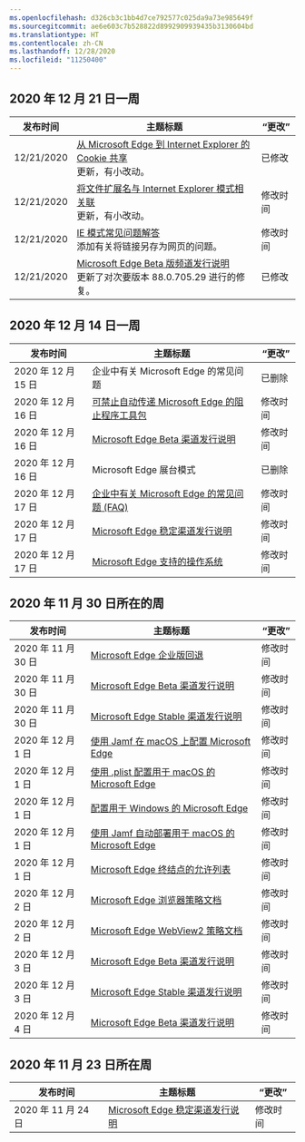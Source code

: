 ```yaml
---
ms.openlocfilehash: d326cb3c1bb4d7ce792577c025da9a73e985649f
ms.sourcegitcommit: ae6e603c7b528822d8992909939435b3130604bd
ms.translationtype: HT
ms.contentlocale: zh-CN
ms.lasthandoff: 12/28/2020
ms.locfileid: "11250400"
---
```

<!-- This file is generated automatically each week. Changes made to this file will be overwritten.-->

## 2020 年 12 月 21 日一周

| 发布时间 |主题标题 | “更改” |
|------|------------|--------|
| 12/21/2020 | [从 Microsoft Edge 到 Internet Explorer 的 Cookie 共享](/DeployEdge/edge-ie-mode-add-guidance-cookieshare)<br>更新，有小改动。 | 已修改 |
| 12/21/2020 | [将文件扩展名与 Internet Explorer 模式相关联](/DeployEdge/edge-ie-mode-add-guidance-filetype-associations)<br>更新，有小改动。 | 修改时间 |
| 12/21/2020 | [IE 模式常见问题解答](/DeployEdge/edge-ie-mode-faq)<br>添加有关将链接另存为网页的问题。 | 修改时间 |
| 12/21/2020 | [Microsoft Edge Beta 版频道发行说明](/DeployEdge/microsoft-edge-relnote-beta-channel)<br>更新了对次要版本 88.0.705.29 进行的修复。 | 已修改 |


## 2020 年 12 月 14 日一周


| 发布时间 |主题标题 | “更改” |
|------|------------|--------|
| 2020 年 12 月 15 日 | 企业中有关 Microsoft Edge 的常见问题 | 已删除 |
| 2020 年 12 月 16 日 | [可禁止自动传递 Microsoft Edge 的阻止程序工具包](/DeployEdge/microsoft-edge-blocker-toolkit) | 修改时间 |
| 2020 年 12 月 16 日 | [Microsoft Edge Beta 渠道发行说明](/DeployEdge/microsoft-edge-relnote-beta-channel) | 修改时间 |
| 2020 年 12 月 16 日 | Microsoft Edge 展台模式 | 已删除 |
| 2020 年 12 月 17 日 | [企业中有关 Microsoft Edge 的常见问题 (FAQ)](/DeployEdge/faqs-edge-in-the-enterprise) | 修改时间 |
| 2020 年 12 月 17 日 | [Microsoft Edge 稳定渠道发行说明](/DeployEdge/microsoft-edge-relnote-stable-channel) | 修改时间 |
| 2020 年 12 月 17 日 | [Microsoft Edge 支持的操作系统](/DeployEdge/microsoft-edge-supported-operating-systems) | 修改时间 |


## 2020 年 11 月 30 日所在的周


| 发布时间 |主题标题 | “更改” |
|------|------------|--------|
| 2020 年 11 月 30 日 | [Microsoft Edge 企业版回退](/DeployEdge/edge-learnmore-rollback) | 修改时间 |
| 2020 年 11 月 30 日 | [Microsoft Edge Beta 渠道发行说明](/DeployEdge/microsoft-edge-relnote-beta-channel) | 修改时间 |
| 2020 年 11 月 30 日 | [Microsoft Edge Stable 渠道发行说明](/DeployEdge/microsoft-edge-relnote-stable-channel) | 修改时间 |
| 2020 年 12 月 1 日 | [使用 Jamf 在 macOS 上配置 Microsoft Edge](/DeployEdge/configure-microsoft-edge-on-mac-jamf) | 修改时间 |
| 2020 年 12 月 1 日 | [使用 .plist 配置用于 macOS 的 Microsoft Edge](/DeployEdge/configure-microsoft-edge-on-mac) | 修改时间 |
| 2020 年 12 月 1 日 | [配置用于 Windows 的 Microsoft Edge](/DeployEdge/configure-microsoft-edge) | 修改时间 |
| 2020 年 12 月 1 日 | [使用 Jamf 自动部署用于 macOS 的 Microsoft Edge](/DeployEdge/deploy-edge-mac-jamf) | 修改时间 |
| 2020 年 12 月 1 日 | [Microsoft Edge 终结点的允许列表](/DeployEdge/microsoft-edge-security-endpoints) | 修改时间 |
| 2020 年 12 月 2 日 | [Microsoft Edge 浏览器策略文档](/DeployEdge/microsoft-edge-policies) | 修改时间 |
| 2020 年 12 月 2 日 | [Microsoft Edge WebView2 策略文档](/DeployEdge/microsoft-edge-webview-policies) | 修改时间 |
| 2020 年 12 月 3 日 | [Microsoft Edge Beta 渠道发行说明](/DeployEdge/microsoft-edge-relnote-beta-channel) | 修改时间 |
| 2020 年 12 月 3 日 | [Microsoft Edge Stable 渠道发行说明](/DeployEdge/microsoft-edge-relnote-stable-channel) | 修改时间 |
| 2020 年 12 月 4 日 | [Microsoft Edge Beta 渠道发行说明](/DeployEdge/microsoft-edge-relnote-beta-channel) | 修改时间 |


## 2020 年 11 月 23 日所在周


| 发布时间 |主题标题 | “更改” |
|------|------------|--------|
| 2020 年 11 月 24 日 | [Microsoft Edge 稳定渠道发行说明](/DeployEdge/microsoft-edge-relnote-stable-channel) | 修改时间 |
